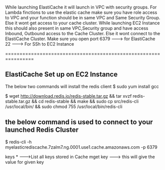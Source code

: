 While launching ElastiCache it will launch in VPC with security groups. 
For Lambda finctions to use the elastic cache make sure you have role access to VPC and your function should be in same VPC and Same Security Group. 
Else it wont get access to your cache cluster. 
While launching EC2 Instance this should also present in same VPC,Security group and have access Inbound, Outbound access to the Cache Cluster.
Else it wont connect to the ElastiCache Cluster.
Make sure you open port 6379 ---> for ElastiCache
22 ---> For SSh to EC2 Instance


================================================================

ElastiCache Set up on EC2 Instance
-------------------------------------------------------------------------
The below two commands will install the redis client
$ sudo yum install gcc

$ wget http://download.redis.io/redis-stable.tar.gz && tar xvzf redis-stable.tar.gz && cd redis-stable && make && sudo cp src/redis-cli /usr/local/bin/ && sudo chmod 755 /usr/local/bin/redis-cli

the below command is used to connect to your launched Redis Cluster
---------------------------------------------------------------------------
$ redis-cli -h myelasticrediscache.7zalm7.ng.0001.use1.cache.amazonaws.com -p 6379

keys * --->List all keys stored in Cache 
mget key ---> this will give the value for given key
